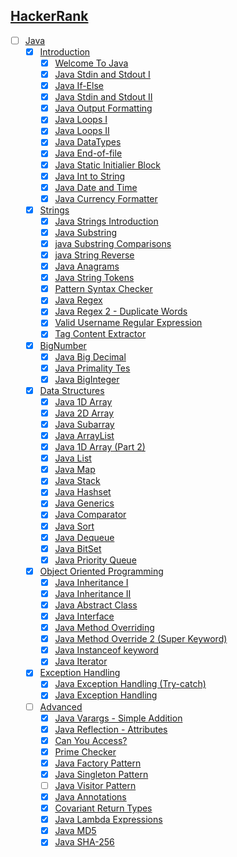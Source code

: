## [HackerRank](/Hackerrank)
 - [ ] [Java](Hackerrank/Java)
   - [x] [Introduction](Hackerrank/Java/Introduction)
     - [x] [Welcome To Java](Hackerrank/Java/Introduction/welcome-to-java.java)
     - [x] [Java Stdin and Stdout I](Hackerrank/Java/Introduction/stdin-and-stdout.java)
     - [x] [Java If-Else](Hackerrank/Java/Introduction/if-else.java)
     - [x] [Java Stdin and Stdout II](Hackerrank/Java/Introduction/stdin-stdout-2.java)
     - [x] [Java Output Formatting](Hackerrank/Java/Introduction/output-formatting.java)
     - [x] [Java Loops I](Hackerrank/Java/Introduction/java-loops-i.java)
     - [x] [Java Loops II](Hackerrank/Java/Introduction/java-loops-ii.java)
     - [x] [Java DataTypes](Hackerrank/Java/Introduction/java-datatypes.java)
     - [x] [Java End-of-file](Hackerrank/Java/Introduction/java-end-of-file.java)
     - [x] [Java Static Initialier Block](Hackerrank/Java/Introduction/java-static-initializer-block.java)
     - [x] [Java Int to String](Hackerrank/Java/Introduction/java-int-to-string.java)
     - [x] [Java Date and Time](Hackerrank/Java/Introduction/java-date-and-time.java)
     - [x] [Java Currency Formatter](Hackerrank/Java/Introduction/java-currency-formatter.java)

   - [x] [Strings](Hackerrank/Java/strings)
     - [x] [Java Strings Introduction](Hackerrank/Java/strings/java-strings-introduction.java)
     - [x] [Java Substring](Hackerrank/Java/strings/java-substring.java)
     - [x] [java Substring Comparisons](Hackerrank/Java/strings/java-string-compare.java)
     - [x] [java String Reverse](Hackerrank/Java/strings/java-string-reverse.java)
     - [x] [Java Anagrams](Hackerrank/Java/strings/java-anagrams.java)
     - [x] [Java String Tokens](Hackerrank/Java/strings/java-string-tokens.java)
     - [x] [Pattern Syntax Checker](Hackerrank/Java/strings/pattern-syntax-checker.java)
     - [x] [Java Regex](Hackerrank/Java/strings/java-regex.java)
     - [x] [Java Regex 2 - Duplicate Words](Hackerrank/Java/strings/duplicate-word.java)
     - [x] [Valid Username Regular Expression](Hackerrank/Java/strings/valid-username-checker.java)
     - [x] [Tag Content Extractor](Hackerrank/Java/strings/tag-content-extractor.java)

   - [x] [BigNumber](Hackerrank/Java/BigNumber)
     - [x] [Java Big Decimal](Hackerrank/Java/BigNumber/java-bigdecimal.java)
     - [x] [Java Primality Tes](Hackerrank/Java/BigNumber/java-primality-test.java)
     - [x] [Java BigInteger](Hackerrank/Java/BigNumber/java-biginteger.java)

   - [x] [Data Structures](Hackerrank/Java/DataStructures)
     - [x] [Java 1D Array](Hackerrank/Java/DataStructures/java-1d-array-introduction.java)
     - [x] [Java 2D Array](Hackerrank/Java/DataStructures/java-2d-array.java)
     - [x] [Java Subarray](Hackerrank/Java/DataStructures/java-negative-subarray.java)
     - [x] [Java ArrayList](Hackerrank/Java/DataStructures/java-arraylist.java)
     - [x] [Java 1D Array (Part 2)](Hackerrank/Java/DataStructures/java-1d-array.java)
     - [x] [Java List](Hackerrank/Java/DataStructures/java-list.java)
     - [x] [Java Map](Hackerrank/Java/DataStructures/phone-book.java)
     - [x] [Java Stack](Hackerrank/Java/DataStructures/java-stack.java)
     - [x] [Java Hashset](Hackerrank/Java/DataStructures/java-hashset.java)
     - [x] [Java Generics](Hackerrank/Java/DataStructures/java-generics.java)
     - [x] [Java Comparator](Hackerrank/Java/DataStructures/java-comparator.java)
     - [x] [Java Sort](Hackerrank/Java/DataStructures/java-sort.java)
     - [x] [Java Dequeue](Hackerrank/Java/DataStructures/java-dequeue.java)
     - [x] [Java BitSet](Hackerrank/Java/DataStructures/java-bitset.java)
     - [x] [Java Priority Queue](Hackerrank/Java/DataStructures/java-priority-queue.java)

   - [x] [Object Oriented Programming](Hackerrank/Java/OOP)
     - [x] [Java Inheritance I](Hackerrank/Java/OOP/java-inheritance-1.java)
     - [x] [Java Inheritance II](Hackerrank/Java/OOP/java-inheritance-2.java)
     - [x] [Java Abstract Class](Hackerrank/Java/OOP/java-abstract-class.java)
     - [x] [Java Interface](Hackerrank/Java/OOP/java-interface.java)
     - [x] [Java Method Overriding](Hackerrank/Java/OOP/java-method-overriding.java)
     - [x] [Java Method Override 2 (Super Keyword)](Hackerrank/Java/OOP/java-method-overriding-2-super-keyword.java)
     - [x] [Java Instanceof keyword](Hackerrank/Java/OOP/java-instanceof-keyword.java)
     - [x] [Java Iterator](Hackerrank/Java/OOP/java-iterator.java)

   - [x] [Exception Handling](Hackerrank/Java/Exceptions)
     - [x] [Java Exception Handling (Try-catch)](Hackerrank/Java/Exceptions/java-exception-handling-try-catch.java)
     - [x] [Java Exception Handling](Hackerrank/Java/Exceptions/java-exception-handling.java)

   - [ ] [Advanced](Hackerrank/Java/Advanced)
     - [x] [Java Varargs - Simple Addition](Hackerrank/Java/Advanced/simple-addition-varargs.java)
     - [x] [Java Reflection - Attributes](Hackerrank/Java/Advanced/java-reflection-attributes.java)
     - [x] [Can You Access?](Hackerrank/Java/Advanced/can-you-access.java)
     - [x] [Prime Checker](Hackerrank/Java/Advanced/prime-checker.java)
     - [x] [Java Factory Pattern](Hackerrank/Java/Advanced/java-factory.java)
     - [x] [Java Singleton Pattern](Hackerrank/Java/Advanced/java-singleton.java)
     - [ ] [Java Visitor Pattern]()
     - [x] [Java Annotations](Hackerrank/Java/Advanced/java-annotations.java)
     - [x] [Covariant Return Types](Hackerrank/Java/Advanced/java-covariance.java)
     - [x] [Java Lambda Expressions](Hackerrank/Java/Advanced/java-lambda-expressions.java)
     - [x] [Java MD5](Hackerrank/Java/Advanced/java-md5.java)
     - [x] [Java SHA-256](Hackerrank/Java/Advanced/sha-256.java)